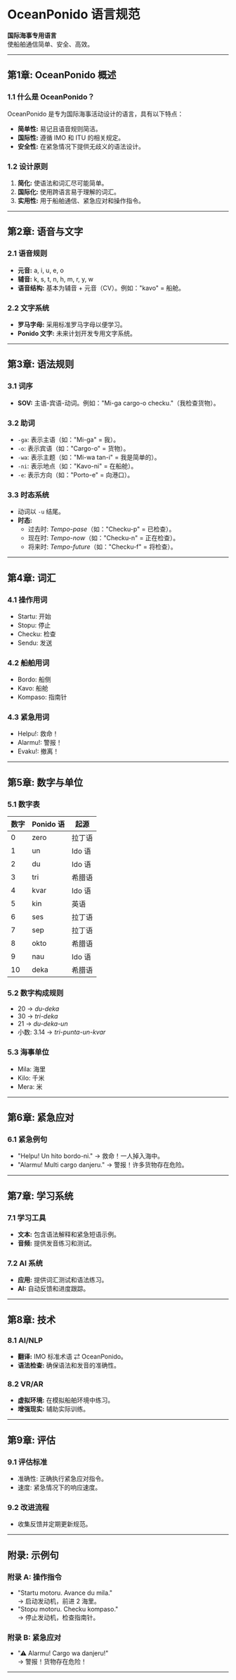 # **OceanPonido 语言规范**  
**国际海事专用语言**  
使船舶通信简单、安全、高效。  

---

## **第1章: OceanPonido 概述**

### **1.1 什么是 OceanPonido？**  
OceanPonido 是专为国际海事活动设计的语言，具有以下特点：  
- **简单性:** 易记且语音规则简洁。  
- **国际性:** 遵循 IMO 和 ITU 的相关规定。  
- **安全性:** 在紧急情况下提供无歧义的语法设计。  

### **1.2 设计原则**  
1. **简化:** 使语法和词汇尽可能简单。  
2. **国际化:** 使用跨语言易于理解的词汇。  
3. **实用性:** 用于船舶通信、紧急应对和操作指令。  

---

## **第2章: 语音与文字**

### **2.1 语音规则**  
- **元音:** a, i, u, e, o  
- **辅音:** k, s, t, n, h, m, r, y, w  
- **语音结构:** 基本为辅音 + 元音（CV）。例如："kavo" = 船舱。  

### **2.2 文字系统**  
- **罗马字母:** 采用标准罗马字母以便学习。  
- **Ponido 文字:** 未来计划开发专用文字系统。  

---

## **第3章: 语法规则**

### **3.1 词序**  
- **SOV:** 主语-宾语-动词。例如："Mi-ga cargo-o checku."（我检查货物）。  

### **3.2 助词**  
- `-ga`: 表示主语（如："Mi-ga" = 我）。  
- `-o`: 表示宾语（如："Cargo-o" = 货物）。  
- `-wa`: 表示主题（如："Mi-wa tan-i" = 我是简单的）。  
- `-ni`: 表示地点（如："Kavo-ni" = 在船舱）。  
- `-e`: 表示方向（如："Porto-e" = 向港口）。  

### **3.3 时态系统**  
- 动词以 `-u` 结尾。  
- **时态:**  
  - 过去时: *Tempo-pase*（如："Checku-p" = 已检查）。  
  - 现在时: *Tempo-now*（如："Checku-n" = 正在检查）。  
  - 将来时: *Tempo-future*（如："Checku-f" = 将检查）。  

---

## **第4章: 词汇**

### **4.1 操作用词**  
- Startu: 开始  
- Stopu: 停止  
- Checku: 检查  
- Sendu: 发送  

### **4.2 船舶用词**  
- Bordo: 船侧  
- Kavo: 船舱  
- Kompaso: 指南针  

### **4.3 紧急用词**  
- Helpu!: 救命！  
- Alarmu!: 警报！  
- Evaku!: 撤离！  

---

## **第5章: 数字与单位**

### **5.1 数字表**  
| 数字 | Ponido 语 | 起源       |  
|------|----------|------------|  
| 0    | zero     | 拉丁语      |  
| 1    | un       | Ido 语     |  
| 2    | du       | Ido 语     |  
| 3    | tri      | 希腊语      |  
| 4    | kvar     | Ido 语     |  
| 5    | kin      | 英语        |  
| 6    | ses      | 拉丁语      |  
| 7    | sep      | 拉丁语      |  
| 8    | okto     | 希腊语      |  
| 9    | nau      | Ido 语     |  
| 10   | deka     | 希腊语      |  

### **5.2 数字构成规则**  
- 20 → *du-deka*  
- 30 → *tri-deka*  
- 21 → *du-deka-un*  
- 小数: 3.14 → *tri-punta-un-kvar*  

### **5.3 海事单位**  
- Mila: 海里  
- Kilo: 千米  
- Mera: 米  

---

## **第6章: 紧急应对**

### **6.1 紧急例句**  
- "Helpu! Un hito bordo-ni." → 救命！一人掉入海中。  
- "Alarmu! Multi cargo danjeru." → 警报！许多货物存在危险。  

---

## **第7章: 学习系统**

### **7.1 学习工具**  
- **文本:** 包含语法解释和紧急短语示例。  
- **音频:** 提供发音练习和测试。  

### **7.2 AI 系统**  
- **应用:** 提供词汇测试和语法练习。  
- **AI:** 自动反馈和进度跟踪。  

---

## **第8章: 技术**

### **8.1 AI/NLP**  
- **翻译:** IMO 标准术语 ⇄ OceanPonido。  
- **语法检查:** 确保语法和发音的准确性。  

### **8.2 VR/AR**  
- **虚拟环境:** 在模拟船舶环境中练习。  
- **增强现实:** 辅助实际训练。  

---

## **第9章: 评估**

### **9.1 评估标准**  
- 准确性: 正确执行紧急应对指令。  
- 速度: 紧急情况下的响应速度。  

### **9.2 改进流程**  
- 收集反馈并定期更新规范。  

---

## **附录: 示例句**

### **附录 A: 操作指令**  
- "Startu motoru. Avance du mila."  
  → 启动发动机，前进 2 海里。  
- "Stopu motoru. Checku kompaso."  
  → 停止发动机，检查指南针。  

### **附录 B: 紧急应对**  
- "⚠ Alarmu! Cargo wa danjeru!"  
  → 警报！货物存在危险！  

--- 
